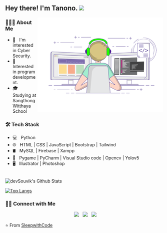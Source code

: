 <h2> Hey there! I'm Tanono. <img src="https://github.com/souvikguria98/souvikguria98/blob/master/Hi.gif" width="25"></h2>
<img align="right" alt="GIF" src="https://raw.githubusercontent.com/devSouvik/devSouvik/master/gif3.gif" width="400"/>

<h3> 👨🏻‍💻 About Me </h3>

- 🔭 &nbsp; I'm interested in Cyber Security.
- 🤔 &nbsp; Interested in program development.
- 🎓 &nbsp; Studying at Sangthong Witthaya School

<h3>🛠 Tech Stack</h3>

- 💻 &nbsp; Python 
- 🌐 &nbsp; HTML | CSS | JavaScript | Bootstrap | Tailwind
- 🛢 &nbsp; MySQL | Firebase | Xampp
- 🔧 &nbsp; Pygame | PyCharm | Visual Studio code | Opencv | Yolov5
- 🖥 &nbsp; Illustrator | Photoshop 

<br>

<img align="center" src="https://github-readme-stats.vercel.app/api?username=devSouvik&include_all_commits=true&count_private=true&show_icons=true&line_height=20&title_color=7A7ADB&icon_color=2234AE&text_color=D3D3D3&bg_color=0,000000,130F40" alt="devSouvik's Github Stats">

</br>

[![Top Langs](https://github-readme-stats.vercel.app/api/top-langs/?username=devSouvik&layout=compact&text_color=daf7dc&bg_color=151515)](https://github.com/devSouvik/github-readme-stats)


<h3> 🤝🏻 Connect with Me </h3>

<p align="center">
&nbsp; <a href="https://www.instagram.com/mr.oomn/" target="_blank" rel="noopener noreferrer"><img src="https://img.icons8.com/ios/50/null/instagram-new--v1.png" width="50" /></a>  
&nbsp; <a href="https://open.spotify.com/user/31dwa26ogq35dkj4dx35dvahhhwe?si=9b829a0fef724a9f" target="_blank" rel="noopener noreferrer"><img src="https://img.icons8.com/fluency/48/null/spotify.png" width="50" /></a>
&nbsp; <a href="tanonmarvel@gmail.com" target="_blank" rel="noopener noreferrer"><img src="https://img.icons8.com/color/48/null/gmail--v1.png"  width="50" /></a>
</p>

⭐️ From [SleepwithCode](https://github.com/Tanono48)
